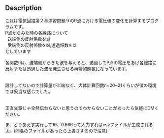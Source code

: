 ## Description
これは電気回路第２章演習問題９のP点における電圧値の変化を計算するプログラムです。 <br>
P点からみた時の各線路について <br>
&nbsp;&nbsp;送端側の反射係数をai <br>
&nbsp;&nbsp;受端側の反射係数をbi,透過係数をci <br>
としています <br>
<br>
各関数fiは、送端側からきた波を与えると、透過してP点の電圧をあげ各線路に反射または透過した波を発生させる再帰的関数になっています。 <br>
<br>
<br>
設計してないので計算量が半端なく、大体計算回数n=20~21くらいが僕の環境では妥当な感じでした。 <br>
<br>
<br>
正直文章じゃ全然伝わらないと思うのでわからないことがあったら気軽にDMください。

ま、とりあえず実行して10、0.666って入力すればcsvファイルが生成されるよ。(同名のファイルがあったら上書きするので注意)


